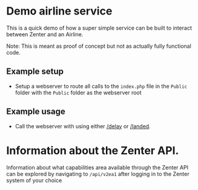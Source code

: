 # Demo airline service

This is a quick demo of how a super simple service can be built to interact between Zenter and an Airline.

Note: This is meant as proof of concept but not as actually fully functional code. 

## Example setup

 - Setup a webserver to route all calls to the `index.php` file in the `Public` folder with the `Public` folder as the webserver root

## Example usage

 - Call the webserver with using either [/delay](/delay) or [/landed](/landed).

# Information about the Zenter API.

Information about what capabilities area available through the Zenter API can be explored by navigating to `/api/v2ea1` after logging in to the Zenter system of your choice